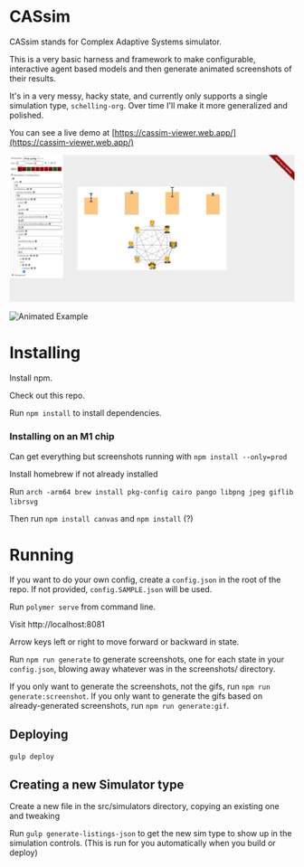 # CASsim
CASsim stands for Complex Adaptive Systems simulator.

This is a very basic harness and framework to make configurable, interactive agent based models and then generate animated screenshots of their results.

It's in a very messy, hacky state, and currently only supports a single simulation type, `schelling-org`. Over time I'll make it more generalized and polished.

You can see a live demo at [https://cassim-viewer.web.app/](https://cassim-viewer.web.app/)

![interface Demo](/examples/screenshot.png?raw=true)

![Animated Example](/examples/example.gif?raw=true)

# Installing

Install npm.

Check out this repo.

Run `npm install` to install dependencies.

### Installing on an M1 chip

Can get everything but screenshots running with `npm install --only=prod`

Install homebrew if not already installed

Run `arch -arm64 brew install pkg-config cairo pango libpng jpeg giflib librsvg`

Then run `npm install canvas` and `npm install` (?)

# Running

If you want to do your own config, create a `config.json` in the root of the repo. If not provided, `config.SAMPLE.json` will be used.

Run `polymer serve` from command line.

Visit http://localhost:8081

Arrow keys left or right to move forward or backward in state.

Run `npm run generate` to generate screenshots, one for each state in your `config.json`, blowing away whatever was in the screenshots/ directory.

If you only want to generate the screenshots, not the gifs, run `npm run generate:screenshot`. If you only want to generate the gifs based on already-generated screenshots, run `npm run generate:gif`.

## Deploying

`gulp deploy`

## Creating a new Simulator type

Create a new file in the src/simulators directory, copying an existing one and tweaking

Run `gulp generate-listings-json` to get the new sim type to show up in the simulation controls. (This is run for you automatically when you build or deploy)